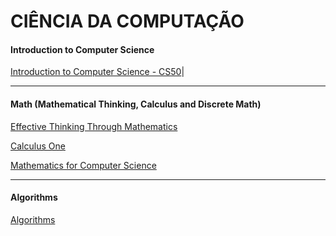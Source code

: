 # CIÊNCIA DA COMPUTAÇÃO

#### Introduction to Computer Science

[Introduction to Computer Science - CS50](https://www.edx.org/course/introduction-computer-science-harvardx-cs50x#!)|

---------------------------------------------------------------------

#### Math (Mathematical Thinking, Calculus and Discrete Math)
[Effective Thinking Through Mathematics](https://courses.edx.org/courses/course-v1:UTAustinX+UT.9.10x+3T2016/info)


[Calculus One](https://pt.khanacademy.org/math/differential-calculus)

[Mathematics for Computer Science](https://ocw.mit.edu/courses/electrical-engineering-and-computer-science/6-042j-mathematics-for-computer-science-spring-2015/index.htm)


---------------------------------------------------------------------


#### Algorithms
[Algorithms](https://pt.khanacademy.org/computing/computer-science/algorithms)

